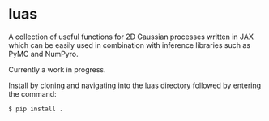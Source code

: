 # luas
A collection of useful functions for 2D Gaussian processes written in JAX which can be easily used in combination with inference libraries such as PyMC and NumPyro.

Currently a work in progress.

Install by cloning and navigating into the luas directory followed by entering the command:
```
$ pip install .
```
